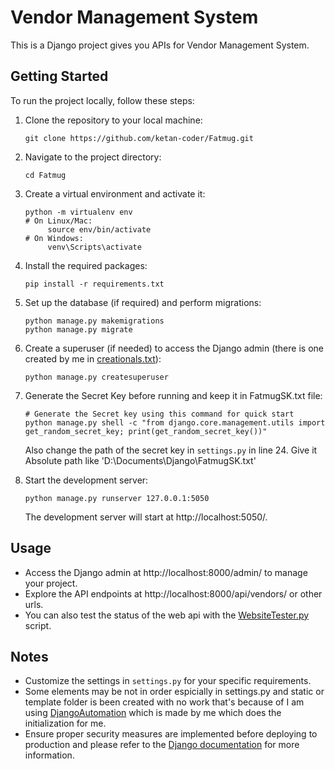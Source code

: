 # Vendor Management System

This is a Django project gives you APIs for Vendor Management System.

## Getting Started

To run the project locally, follow these steps:

1. Clone the repository to your local machine:

   ```
   git clone https://github.com/ketan-coder/Fatmug.git
   ```

2. Navigate to the project directory:

   ```
   cd Fatmug
   ```

3. Create a virtual environment and activate it:

   ```
   python -m virtualenv env
   # On Linux/Mac:
        source env/bin/activate   
   # On Windows: 
        venv\Scripts\activate
   ```

4. Install the required packages:

   ```
   pip install -r requirements.txt
   ```

5. Set up the database (if required) and perform migrations:

   ```
   python manage.py makemigrations
   python manage.py migrate
   ```

6. Create a superuser (if needed) to access the Django admin (there is one created by me in [creationals.txt](creationals.txt)):

   ```
   python manage.py createsuperuser
   ```
7. Generate the Secret Key before running and keep it in FatmugSK.txt file:

   ```
   # Generate the Secret key using this command for quick start
   python manage.py shell -c "from django.core.management.utils import get_random_secret_key; print(get_random_secret_key())"
   ```

   Also change the path of the secret key in `settings.py` in line 24. Give it Absolute path like 'D:\Documents\Django\FatmugSK.txt'

8. Start the development server:

   ```
   python manage.py runserver 127.0.0.1:5050
   ```

   The development server will start at http://localhost:5050/.

## Usage

- Access the Django admin at http://localhost:8000/admin/ to manage your project.
- Explore the API endpoints at http://localhost:8000/api/vendors/ or other urls.
- You can also test the status of the web api with the [WebsiteTester.py](WebsiteTester.py) script.

## Notes

- Customize the settings in `settings.py` for your specific requirements.
- Some elements may be not in order espicially in settings.py and static or template folder is been created with no work that's because of I am using [DjangoAutomation](https://github.com/Ketan-coder/Django_automation) which is made by me which does the initialization for me.
- Ensure proper security measures are implemented before deploying to production and please refer to the [Django documentation](https://docs.djangoproject.com/en/4.1/topics/security/) for more information.
